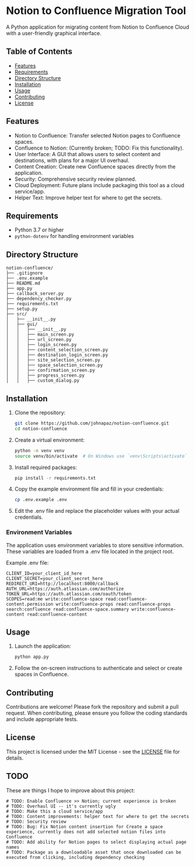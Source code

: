 # Notion to Confluence Migration Tool

A Python application for migrating content from Notion to Confluence Cloud with a user-friendly graphical interface.

## Table of Contents
- [Features](#features)
- [Requirements](#requirements)
- [Directory Structure](#directory-structure)
- [Installation](#installation)
- [Usage](#usage)
- [Contributing](#contributing)
- [License](#license)

## Features
- Notion to Confluence: Transfer selected Notion pages to Confluence spaces.
- Confluence to Notion: (Currently broken; TODO: Fix this functionality).
- User Interface: A GUI that allows users to select content and destinations, with plans for a major UI overhaul.
- Content Creation: Create new Confluence spaces directly from the application.
- Security: Comprehensive security review planned.
- Cloud Deployment: Future plans include packaging this tool as a cloud service/app.
- Helper Text: Improve helper text for where to get the secrets.

## Requirements
- Python 3.7 or higher
- `python-dotenv` for handling environment variables

## Directory Structure
```
notion-confluence/
├── .gitignore
├── .env.example
├── README.md
├── app.py
├── callback_server.py
├── dependency_checker.py
├── requirements.txt
├── setup.py
├── src/
│   ├── __init__.py
│   ├── gui/
│   │   ├── __init__.py
│   │   ├── main_screen.py
│   │   ├── url_screen.py
│   │   ├── login_screen.py
│   │   ├── content_selection_screen.py
│   │   ├── destination_login_screen.py
│   │   ├── site_selection_screen.py
│   │   ├── space_selection_screen.py
│   │   ├── confirmation_screen.py
│   │   ├── progress_screen.py
│   │   ├── custom_dialog.py
```

## Installation
1. Clone the repository:
   ```bash
   git clone https://github.com/johnapaz/notion-confluence.git
   cd notion-confluence 
   ```
2. Create a virtual environment:
    ```bash
    python -m venv venv
    source venv/bin/activate  # On Windows use `venv\Scripts\activate`
    ```

3. Install required packages:
    ```bash
    pip install -r requirements.txt
    ```

4. Copy the example environment file and fill in your credentials:
    ```bash
    cp .env.example .env
    ```

5. Edit the .env file and replace the placeholder values with your actual credentials.

### Environment Variables
The application uses environment variables to store sensitive information. These variables are loaded from a .env file located in the project root.

Example .env file:
```
CLIENT_ID=your_client_id_here
CLIENT_SECRET=your_client_secret_here
REDIRECT_URI=http://localhost:8000/callback
AUTH_URL=https://auth.atlassian.com/authorize
TOKEN_URL=https://auth.atlassian.com/oauth/token
SCOPES=read:me write:confluence-space read:confluence-content.permission write:confluence-props read:confluence-props search:confluence read:confluence-space.summary write:confluence-content read:confluence-content
```

## Usage
1. Launch the application:
    ```bash
    python app.py
    ```

2. Follow the on-screen instructions to authenticate and select or create spaces in Confluence.

## Contributing
Contributions are welcome! Please fork the repository and submit a pull request. When contributing, please ensure you follow the coding standards and include appropriate tests.

## License
This project is licensed under the MIT License - see the [LICENSE](LICENSE) file for details.

## TODO
These are things I hope to improve about this project:

```
# TODO: Enable Confluence >> Notion; current experience is broken
# TODO: Overhaul UI -- it's currently ugly
# TODO: Make this a cloud service/app
# TODO: Content improvements: helper text for where to get the secrets
# TODO: Security review
# TODO: Bug: Fix Notion content insertion for Create a space experience, currently does not add selected notion files into Confluence
# TODO: Add ability for Notion pages to select displaying actual page names
# TODO: Package as a downloadable asset that once downloaded can be executed from clicking, including dependency checking
```
